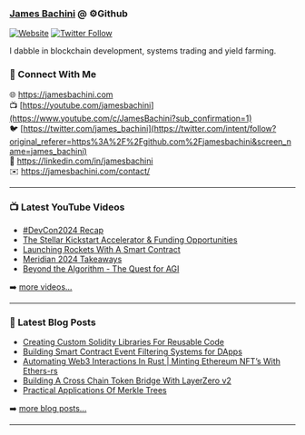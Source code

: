 ### [James Bachini][website] @ ⚙️Github

[![Website](https://img.shields.io/website?label=jamesbachini.com&style=for-the-badge&url=https%3A%2F%2Fjamesbachini.com)](https://jamesbachini.com)
[![Twitter Follow](https://img.shields.io/twitter/follow/james_bachini?color=1DA1F2&logo=twitter&style=for-the-badge)](https://twitter.com/intent/follow?original_referer=https%3A%2F%2Fgithub.com%2Fjamesbachini&screen_name=jamesbachini)

I dabble in blockchain development, systems trading and yield farming.

### 👋 Connect With Me

🌐 https://jamesbachini.com
<br />
📺 [https://youtube.com/jamesbachini](https://www.youtube.com/c/JamesBachini?sub_confirmation=1)
<br />
🐦 [https://twitter.com/james_bachini](https://twitter.com/intent/follow?original_referer=https%3A%2F%2Fgithub.com%2Fjamesbachini&screen_name=james_bachini)
<br />
👔 https://linkedin.com/in/jamesbachini
<br />
✉️ https://jamesbachini.com/contact/

---

### 📺 Latest YouTube Videos

<!-- YOUTUBE:START -->
- [#DevCon2024 Recap](https://www.youtube.com/watch?v=BiGfNtPYTV8)
- [The Stellar Kickstart Accelerator &amp; Funding Opportunities](https://www.youtube.com/watch?v=0aIIfGJ-LOE)
- [Launching Rockets With A Smart Contract](https://www.youtube.com/watch?v=C4a9O7AFAVc)
- [Meridian 2024 Takeaways](https://www.youtube.com/watch?v=_Ri8P-gR564)
- [Beyond the Algorithm - The Quest for AGI](https://www.youtube.com/watch?v=ER90a3pRSJA)
<!-- YOUTUBE:END -->

➡️ [more videos...](https://youtube.com/jamesbachini)

---

### 📝 Latest Blog Posts

<!-- BLOG-POST-LIST:START -->
- [Creating Custom Solidity Libraries For Reusable Code](https://jamesbachini.com/creating-custom-solidity-libraries-for-reusable-code/)
- [Building Smart Contract Event Filtering Systems for DApps](https://jamesbachini.com/building-smart-contract-event-filtering-systems-for-dapps/)
- [Automating Web3 Interactions In Rust | Minting Ethereum NFT’s With Ethers-rs](https://jamesbachini.com/web3-interactions-rust/)
- [Building A Cross Chain Token Bridge With LayerZero v2](https://jamesbachini.com/building-a-cross-chain-token-bridge-with-layerzero-v2/)
- [Practical Applications Of Merkle Trees](https://jamesbachini.com/practical-applications-of-merkle-trees/)
<!-- BLOG-POST-LIST:END -->

➡️ [more blog posts...](https://jamesbachini.com)

---

[website]: https://jamesbachini.com
[twitter]: https://twitter.com/james_bachini
[youtube]: https://youtube.com/jamesbachini
[linkedin]: https://linkedin.com/in/jamesbachini
